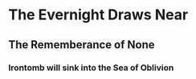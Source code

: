 # The Evernight Draws Near
## The Rememberance of None
### Irontomb will sink into the Sea of Oblivion
